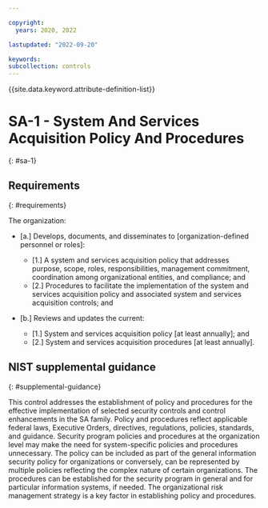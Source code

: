 ```yaml
---

copyright:
  years: 2020, 2022

lastupdated: "2022-09-20"

keywords: 
subcollection: controls
---
```


{{site.data.keyword.attribute-definition-list}}

# SA-1 - System And Services Acquisition Policy And Procedures
{: #sa-1}

## Requirements
{: #requirements}

The organization:

- \[a.\] Develops, documents, and disseminates to [organization-defined personnel or roles]:

  - \[1.\] A system and services acquisition policy that addresses purpose, scope, roles, responsibilities, management commitment, coordination among organizational entities, and compliance; and
  - \[2.\] Procedures to facilitate the implementation of the system and services acquisition policy and associated system and services acquisition controls; and

- \[b.\] Reviews and updates the current:

  - \[1.\] System and services acquisition policy [at least annually]; and
  - \[2.\] System and services acquisition procedures [at least annually].

## NIST supplemental guidance
{: #supplemental-guidance}

This control addresses the establishment of policy and procedures for the effective implementation of selected security controls and control enhancements in the SA family. Policy and procedures reflect applicable federal laws, Executive Orders, directives, regulations, policies, standards, and guidance. Security program policies and procedures at the organization level may make the need for system-specific policies and procedures unnecessary. The policy can be included as part of the general information security policy for organizations or conversely, can be represented by multiple policies reflecting the complex nature of certain organizations. The procedures can be established for the security program in general and for particular information systems, if needed. The organizational risk management strategy is a key factor in establishing policy and procedures.

